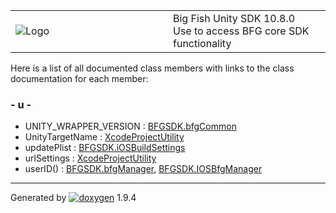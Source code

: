 <table>
<colgroup>
<col style="width: 50%" />
<col style="width: 50%" />
</colgroup>
<tbody>
<tr class="odd">
<td><img src="Icon-100.png" alt="Logo" /></td>
<td><div id="projectname">
Big Fish Unity SDK<span id="projectnumber"> 10.8.0</span>
</div>
<div id="projectbrief">
Use to access BFG core SDK functionality
</div></td>
</tr>
</tbody>
</table>

Here is a list of all documented class members with links to the class
documentation for each member:

### \- u -

  - UNITY\_WRAPPER\_VERSION : [BFGSDK.bfgCommon](class_b_f_g_s_d_k_1_1bfg_common.html#a180f3dd49b5108acba8452584a80649c)
  - UnityTargetName : [XcodeProjectUtility](class_xcode_project_utility.html#a054217b8536b5479606d1f059c08306b)
  - updatePlist : [BFGSDK.iOSBuildSettings](class_b_f_g_s_d_k_1_1i_o_s_build_settings.html#a0d5a36c0d90bffb792f895876a0d20d4)
  - urlSettings : [XcodeProjectUtility](class_xcode_project_utility.html#ad2e6f9fbfb2af123ecd091fba0f6faa2)
  - userID() : [BFGSDK.bfgManager](class_b_f_g_s_d_k_1_1bfg_manager.html#ac265d3ef9ffff115d436aa6072f74b7c),
    [BFGSDK.IOSBfgManager](class_b_f_g_s_d_k_1_1_i_o_s_bfg_manager.html#afa1f476ebfaf3a256ff44e47a7c60c1e)

-----

Generated
by [![doxygen](doxygen.svg)](https://www.doxygen.org/index.html) 1.9.4
